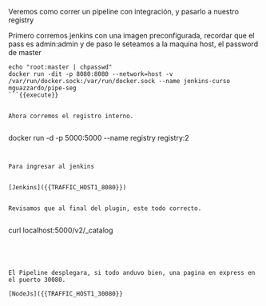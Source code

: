 Veremos como correr un pipeline con integración, y pasarlo a nuestro registry


Primero corremos jenkins con una imagen preconfigurada, recordar que el pass es admin:admin
y de paso le seteamos a la maquina host, el password de master

```
echo "root:master | chpasswd"
docker run -dit -p 8080:8080 --network=host -v /var/run/docker.sock:/var/run/docker.sock --name jenkins-curso mguazzardo/pipe-seg
```{{execute}}


Ahora corremos el registro interno.


```
docker run -d -p 5000:5000 --name registry registry:2
```{{execute}}


Para ingresar al jenkins


[Jenkins]({{TRAFFIC_HOST1_8080}})


Revisamos que al final del plugin, este todo correcto.


```
curl localhost:5000/v2/_catalog
```{{execute}}




El Pipeline desplegara, si todo anduvo bien, una pagina en express en el puerto 30080.

[NodeJs]({{TRAFFIC_HOST1_30080}}
